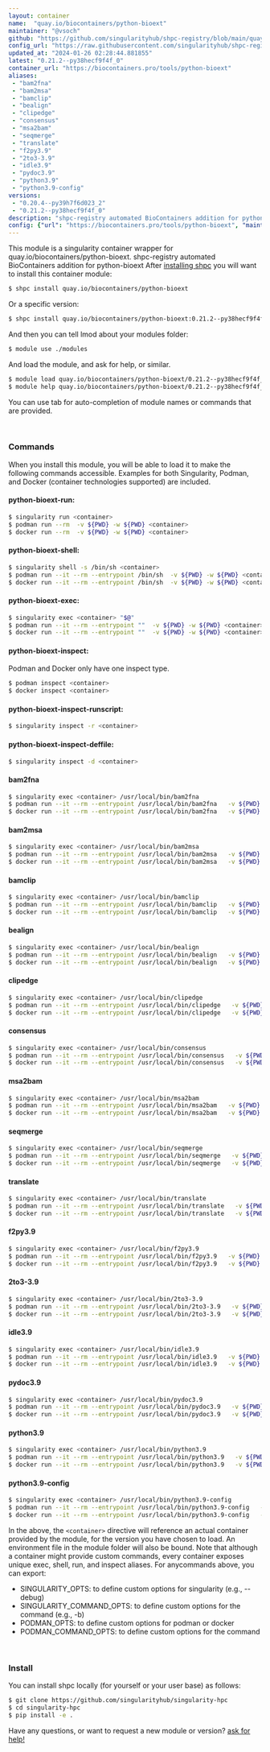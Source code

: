 ```yaml
---
layout: container
name:  "quay.io/biocontainers/python-bioext"
maintainer: "@vsoch"
github: "https://github.com/singularityhub/shpc-registry/blob/main/quay.io/biocontainers/python-bioext/container.yaml"
config_url: "https://raw.githubusercontent.com/singularityhub/shpc-registry/main/quay.io/biocontainers/python-bioext/container.yaml"
updated_at: "2024-01-26 02:28:44.881855"
latest: "0.21.2--py38hecf9f4f_0"
container_url: "https://biocontainers.pro/tools/python-bioext"
aliases:
 - "bam2fna"
 - "bam2msa"
 - "bamclip"
 - "bealign"
 - "clipedge"
 - "consensus"
 - "msa2bam"
 - "seqmerge"
 - "translate"
 - "f2py3.9"
 - "2to3-3.9"
 - "idle3.9"
 - "pydoc3.9"
 - "python3.9"
 - "python3.9-config"
versions:
 - "0.20.4--py39h7f6d023_2"
 - "0.21.2--py38hecf9f4f_0"
description: "shpc-registry automated BioContainers addition for python-bioext"
config: {"url": "https://biocontainers.pro/tools/python-bioext", "maintainer": "@vsoch", "description": "shpc-registry automated BioContainers addition for python-bioext", "latest": {"0.21.2--py38hecf9f4f_0": "sha256:1c2d7bde1c40ae4f1ebb32c4d609399ac6763846d4fe4a85e7ad508ff37ce225"}, "tags": {"0.20.4--py39h7f6d023_2": "sha256:da83fe6d4b44b625e96632c11892d4a7d3786c6cd6bc3cce7537811b927e8545", "0.21.2--py38hecf9f4f_0": "sha256:1c2d7bde1c40ae4f1ebb32c4d609399ac6763846d4fe4a85e7ad508ff37ce225"}, "docker": "quay.io/biocontainers/python-bioext", "aliases": {"bam2fna": "/usr/local/bin/bam2fna", "bam2msa": "/usr/local/bin/bam2msa", "bamclip": "/usr/local/bin/bamclip", "bealign": "/usr/local/bin/bealign", "clipedge": "/usr/local/bin/clipedge", "consensus": "/usr/local/bin/consensus", "msa2bam": "/usr/local/bin/msa2bam", "seqmerge": "/usr/local/bin/seqmerge", "translate": "/usr/local/bin/translate", "f2py3.9": "/usr/local/bin/f2py3.9", "2to3-3.9": "/usr/local/bin/2to3-3.9", "idle3.9": "/usr/local/bin/idle3.9", "pydoc3.9": "/usr/local/bin/pydoc3.9", "python3.9": "/usr/local/bin/python3.9", "python3.9-config": "/usr/local/bin/python3.9-config"}}
---
```


This module is a singularity container wrapper for quay.io/biocontainers/python-bioext.
shpc-registry automated BioContainers addition for python-bioext
After [installing shpc](#install) you will want to install this container module:


```bash
$ shpc install quay.io/biocontainers/python-bioext
```

Or a specific version:

```bash
$ shpc install quay.io/biocontainers/python-bioext:0.21.2--py38hecf9f4f_0
```

And then you can tell lmod about your modules folder:

```bash
$ module use ./modules
```

And load the module, and ask for help, or similar.

```bash
$ module load quay.io/biocontainers/python-bioext/0.21.2--py38hecf9f4f_0
$ module help quay.io/biocontainers/python-bioext/0.21.2--py38hecf9f4f_0
```

You can use tab for auto-completion of module names or commands that are provided.

<br>

### Commands

When you install this module, you will be able to load it to make the following commands accessible.
Examples for both Singularity, Podman, and Docker (container technologies supported) are included.

#### python-bioext-run:

```bash
$ singularity run <container>
$ podman run --rm  -v ${PWD} -w ${PWD} <container>
$ docker run --rm  -v ${PWD} -w ${PWD} <container>
```

#### python-bioext-shell:

```bash
$ singularity shell -s /bin/sh <container>
$ podman run --it --rm --entrypoint /bin/sh  -v ${PWD} -w ${PWD} <container>
$ docker run --it --rm --entrypoint /bin/sh  -v ${PWD} -w ${PWD} <container>
```

#### python-bioext-exec:

```bash
$ singularity exec <container> "$@"
$ podman run --it --rm --entrypoint ""  -v ${PWD} -w ${PWD} <container> "$@"
$ docker run --it --rm --entrypoint ""  -v ${PWD} -w ${PWD} <container> "$@"
```

#### python-bioext-inspect:

Podman and Docker only have one inspect type.

```bash
$ podman inspect <container>
$ docker inspect <container>
```

#### python-bioext-inspect-runscript:

```bash
$ singularity inspect -r <container>
```

#### python-bioext-inspect-deffile:

```bash
$ singularity inspect -d <container>
```


#### bam2fna

```bash
$ singularity exec <container> /usr/local/bin/bam2fna
$ podman run --it --rm --entrypoint /usr/local/bin/bam2fna   -v ${PWD} -w ${PWD} <container> -c " $@"
$ docker run --it --rm --entrypoint /usr/local/bin/bam2fna   -v ${PWD} -w ${PWD} <container> -c " $@"
```


#### bam2msa

```bash
$ singularity exec <container> /usr/local/bin/bam2msa
$ podman run --it --rm --entrypoint /usr/local/bin/bam2msa   -v ${PWD} -w ${PWD} <container> -c " $@"
$ docker run --it --rm --entrypoint /usr/local/bin/bam2msa   -v ${PWD} -w ${PWD} <container> -c " $@"
```


#### bamclip

```bash
$ singularity exec <container> /usr/local/bin/bamclip
$ podman run --it --rm --entrypoint /usr/local/bin/bamclip   -v ${PWD} -w ${PWD} <container> -c " $@"
$ docker run --it --rm --entrypoint /usr/local/bin/bamclip   -v ${PWD} -w ${PWD} <container> -c " $@"
```


#### bealign

```bash
$ singularity exec <container> /usr/local/bin/bealign
$ podman run --it --rm --entrypoint /usr/local/bin/bealign   -v ${PWD} -w ${PWD} <container> -c " $@"
$ docker run --it --rm --entrypoint /usr/local/bin/bealign   -v ${PWD} -w ${PWD} <container> -c " $@"
```


#### clipedge

```bash
$ singularity exec <container> /usr/local/bin/clipedge
$ podman run --it --rm --entrypoint /usr/local/bin/clipedge   -v ${PWD} -w ${PWD} <container> -c " $@"
$ docker run --it --rm --entrypoint /usr/local/bin/clipedge   -v ${PWD} -w ${PWD} <container> -c " $@"
```


#### consensus

```bash
$ singularity exec <container> /usr/local/bin/consensus
$ podman run --it --rm --entrypoint /usr/local/bin/consensus   -v ${PWD} -w ${PWD} <container> -c " $@"
$ docker run --it --rm --entrypoint /usr/local/bin/consensus   -v ${PWD} -w ${PWD} <container> -c " $@"
```


#### msa2bam

```bash
$ singularity exec <container> /usr/local/bin/msa2bam
$ podman run --it --rm --entrypoint /usr/local/bin/msa2bam   -v ${PWD} -w ${PWD} <container> -c " $@"
$ docker run --it --rm --entrypoint /usr/local/bin/msa2bam   -v ${PWD} -w ${PWD} <container> -c " $@"
```


#### seqmerge

```bash
$ singularity exec <container> /usr/local/bin/seqmerge
$ podman run --it --rm --entrypoint /usr/local/bin/seqmerge   -v ${PWD} -w ${PWD} <container> -c " $@"
$ docker run --it --rm --entrypoint /usr/local/bin/seqmerge   -v ${PWD} -w ${PWD} <container> -c " $@"
```


#### translate

```bash
$ singularity exec <container> /usr/local/bin/translate
$ podman run --it --rm --entrypoint /usr/local/bin/translate   -v ${PWD} -w ${PWD} <container> -c " $@"
$ docker run --it --rm --entrypoint /usr/local/bin/translate   -v ${PWD} -w ${PWD} <container> -c " $@"
```


#### f2py3.9

```bash
$ singularity exec <container> /usr/local/bin/f2py3.9
$ podman run --it --rm --entrypoint /usr/local/bin/f2py3.9   -v ${PWD} -w ${PWD} <container> -c " $@"
$ docker run --it --rm --entrypoint /usr/local/bin/f2py3.9   -v ${PWD} -w ${PWD} <container> -c " $@"
```


#### 2to3-3.9

```bash
$ singularity exec <container> /usr/local/bin/2to3-3.9
$ podman run --it --rm --entrypoint /usr/local/bin/2to3-3.9   -v ${PWD} -w ${PWD} <container> -c " $@"
$ docker run --it --rm --entrypoint /usr/local/bin/2to3-3.9   -v ${PWD} -w ${PWD} <container> -c " $@"
```


#### idle3.9

```bash
$ singularity exec <container> /usr/local/bin/idle3.9
$ podman run --it --rm --entrypoint /usr/local/bin/idle3.9   -v ${PWD} -w ${PWD} <container> -c " $@"
$ docker run --it --rm --entrypoint /usr/local/bin/idle3.9   -v ${PWD} -w ${PWD} <container> -c " $@"
```


#### pydoc3.9

```bash
$ singularity exec <container> /usr/local/bin/pydoc3.9
$ podman run --it --rm --entrypoint /usr/local/bin/pydoc3.9   -v ${PWD} -w ${PWD} <container> -c " $@"
$ docker run --it --rm --entrypoint /usr/local/bin/pydoc3.9   -v ${PWD} -w ${PWD} <container> -c " $@"
```


#### python3.9

```bash
$ singularity exec <container> /usr/local/bin/python3.9
$ podman run --it --rm --entrypoint /usr/local/bin/python3.9   -v ${PWD} -w ${PWD} <container> -c " $@"
$ docker run --it --rm --entrypoint /usr/local/bin/python3.9   -v ${PWD} -w ${PWD} <container> -c " $@"
```


#### python3.9-config

```bash
$ singularity exec <container> /usr/local/bin/python3.9-config
$ podman run --it --rm --entrypoint /usr/local/bin/python3.9-config   -v ${PWD} -w ${PWD} <container> -c " $@"
$ docker run --it --rm --entrypoint /usr/local/bin/python3.9-config   -v ${PWD} -w ${PWD} <container> -c " $@"
```



In the above, the `<container>` directive will reference an actual container provided
by the module, for the version you have chosen to load. An environment file in the
module folder will also be bound. Note that although a container
might provide custom commands, every container exposes unique exec, shell, run, and
inspect aliases. For anycommands above, you can export:

 - SINGULARITY_OPTS: to define custom options for singularity (e.g., --debug)
 - SINGULARITY_COMMAND_OPTS: to define custom options for the command (e.g., -b)
 - PODMAN_OPTS: to define custom options for podman or docker
 - PODMAN_COMMAND_OPTS: to define custom options for the command

<br>

### Install

You can install shpc locally (for yourself or your user base) as follows:

```bash
$ git clone https://github.com/singularityhub/singularity-hpc
$ cd singularity-hpc
$ pip install -e .
```

Have any questions, or want to request a new module or version? [ask for help!](https://github.com/singularityhub/singularity-hpc/issues)